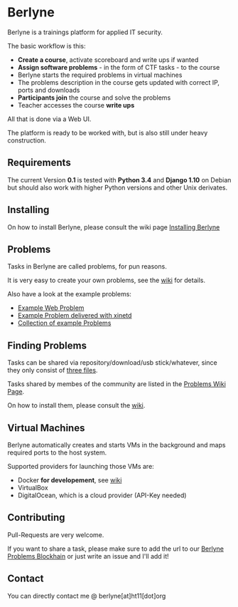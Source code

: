 # Berlyne
Berlyne is a trainings platform for applied IT security.
 
The basic workflow is this:

* **Create a course**, activate scoreboard and write ups if wanted 
* **Assign software problems** - in the form of CTF tasks - to the course 
* Berlyne starts the required problems in virtual machines
* The problems description in the course gets updated with correct IP, ports and downloads
* **Participants join** the course and solve the problems
* Teacher accesses the course **write ups**

All that is done via a Web UI.

The platform is ready to be worked with, but is also still under heavy construction.

## Requirements

The current Version **0.1** is tested with **Python 3.4** and **Django 1.10** on Debian but should also work
with higher Python versions and other Unix derivates.

## Installing
On how to install Berlyne, please consult the wiki page [Installing Berlyne](https://github.com/rugo/berlyne/wiki/Installing-Berlyne)

## Problems
Tasks in Berlyne are called problems, for pun reasons.

It is very easy to create your own problems, see the [wiki](https://github.com/rugo/berlyne/wiki/Creating-Problems) 
for details.

Also have a look at the example problems:

* [Example Web Problem](https://github.com/rugo/berlyne/wiki/Example-Web-Problem)
* [Example Problem delivered with xinetd](https://github.com/rugo/berlyne/wiki/Example-xinetd-Problem)
* [Collection of example Problems](https://github.com/rugo/berlyne-example-problems)

## Finding Problems
Tasks can be shared via repository/download/usb stick/whatever, since they only consist of
[three files](https://github.com/rugo/berlyne/wiki/Creating-Problems).

Tasks shared by membes of the community are listed in the
[Problems Wiki Page](https://github.com/rugo/berlyne/wiki/Problem-list). 

On how to install them, please consult the [wiki](https://github.com/rugo/berlyne/wiki/Installing-Problems).

## Virtual Machines
Berlyne automatically creates and starts VMs in the background and maps required ports to
the host system.

Supported providers for launching those VMs are:

* Docker **for developement**, see [wiki](https://github.com/rugo/berlyne/wiki/Security-Considerations)
* VirtualBox
* DigitalOcean, which is a cloud provider (API-Key needed)

## Contributing
Pull-Requests are very welcome.

If you want to share a task, please make sure to add the url to our
[Berlyne Problems Blockhain](problems_blockchain.txt)
or just write an issue and I'll add it!

## Contact

You can directly contact me @ berlyne[at]ht11[dot]org
